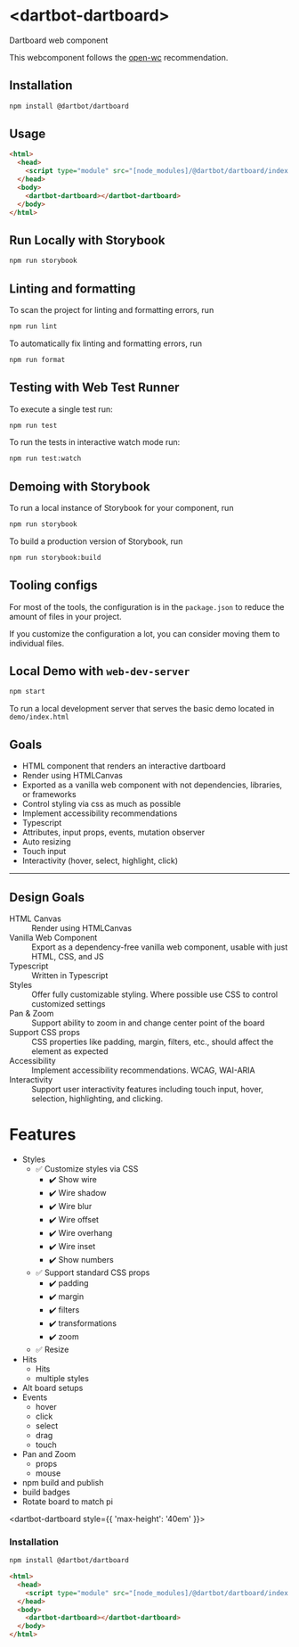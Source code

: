 # \<dartbot-dartboard></dartbot-dartboard>
Dartboard web component


This webcomponent follows the [open-wc](https://github.com/open-wc/open-wc) recommendation.

## Installation

```bash
npm install @dartbot/dartboard
```

## Usage

```html
<html>
  <head>
    <script type="module" src="[node_modules]/@dartbot/dartboard/index.js"></script>
  </head>
  <body>
    <dartbot-dartboard></dartbot-dartboard>
  </body>
</html>

```
## Run Locally with Storybook
```bash
npm run storybook
```

## Linting and formatting

To scan the project for linting and formatting errors, run

```bash
npm run lint
```

To automatically fix linting and formatting errors, run

```bash
npm run format
```

## Testing with Web Test Runner

To execute a single test run:

```bash
npm run test
```

To run the tests in interactive watch mode run:

```bash
npm run test:watch
```

## Demoing with Storybook

To run a local instance of Storybook for your component, run

```bash
npm run storybook
```

To build a production version of Storybook, run

```bash
npm run storybook:build
```


## Tooling configs

For most of the tools, the configuration is in the `package.json` to reduce the amount of files in your project.

If you customize the configuration a lot, you can consider moving them to individual files.

## Local Demo with `web-dev-server`

```bash
npm start
```

To run a local development server that serves the basic demo located in `demo/index.html`

## Goals
* HTML component that renders an interactive dartboard
* Render using HTMLCanvas
* Exported as a vanilla web component with not dependencies, libraries, or frameworks
* Control styling via css as much as possible
* Implement accessibility recommendations
* Typescript
* Attributes, input props, events, mutation observer
* Auto resizing
* Touch input
* Interactivity (hover, select, highlight, click)










------------------------------------------------
## Design Goals

<dl>
  <dt>HTML Canvas</dt>
  <dd>Render using HTMLCanvas</dd>
  <dt>Vanilla Web Component</dt>
  <dd>Export as a dependency-free vanilla web component, usable with just HTML, CSS, and JS</dd>
  <dt>Typescript</dt>
  <dd>Written in Typescript</dd>
  <dt>Styles</dt>
  <dd>Offer fully customizable styling. Where possible use CSS to control customized settings</dd>
  <dt>Pan & Zoom</dt>
  <dd>Support ability to zoom in and change center point of the board</dd>
  <dt>Support CSS props</dt>
  <dd>CSS properties like padding, margin, filters, etc., should affect the element as expected</dd>
  <dt>Accessibility</dt>
  <dd>Implement accessibility recommendations. WCAG, WAI-ARIA</dd>
  <dt>Interactivity</dt>
  <dd>Support user interactivity features including touch input, hover, selection, highlighting, and clicking.</dd>
</dl>

# Features
* Styles
  * ✅ Customize styles via CSS
    * ✔️ Show wire
    * ✔️ Wire shadow
    * ✔️ Wire blur
    * ✔️ Wire offset
    * ✔️ Wire overhang
    * ✔️ Wire inset
    * ✔️ Show numbers
  * ✅ Support standard CSS props
    * ✔️ padding
    * ✔️ margin
    * ✔️ filters
    * ✔️ transformations
    * ✔️ zoom
  * ✅ Resize
* Hits
  * Hits
  * multiple styles
* Alt board setups
* Events
  * hover
  * click
  * select
  * drag
  * touch
* Pan and Zoom
  * props
  * mouse
* npm build and publish
* build badges
* Rotate board to match pi

<dartbot-dartboard style={{ 'max-height': '40em' }}></dartbot-dartboard>

### Installation
```bash
npm install @dartbot/dartboard
```
```html
<html>
  <head>
    <script type="module" src="[node_modules]/@dartbot/dartboard/index.js"></script>
  </head>
  <body>
    <dartbot-dartboard></dartbot-dartboard>
  </body>
</html>
```